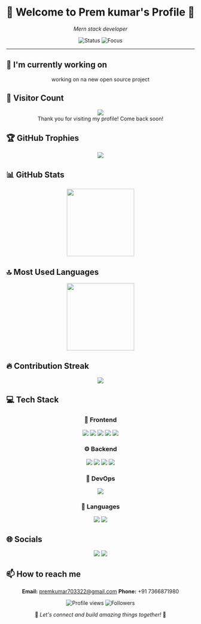 <div align="center">

# 🌟 Welcome to Prem kumar's Profile 🌟

<p><em>Mern stack developer </em></p>

<img src="https://img.shields.io/badge/Status-Available_for_collaboration-brightgreen" alt="Status" />
<img src="https://img.shields.io/badge/Focus-Web_Development-blue" alt="Focus" />

</div>

<hr>

## 🔭 I'm currently working on

<div align="center"><p>working on na new open source project</p></div>

## 👀 Visitor Count

<!-- ⚠️ Important: Replace 'Premkumar1002' with your actual GitHub username in the URL below -->
<p align="center">
  <img src="https://profile-counter.glitch.me/Premkumar1002/count.svg" />
  <br>Thank you for visiting my profile! Come back soon!
</p>

## 🏆 GitHub Trophies

<!-- ⚠️ Important: Replace 'Premkumar1002' with your actual GitHub username in the URL below -->
<p align="center">
  <img src="https://github-profile-trophy.vercel.app/?username=Premkumar1002&theme=juicyfresh&column=7&margin-w=15&margin-h=15" />
</p>

## 📊 GitHub Stats

<!-- ⚠️ Important: Replace 'Premkumar1002' with your actual GitHub username in the URL below -->
<div align="center">
  <img height="180em" src="https://github-readme-stats.vercel.app/api?username=Premkumar1002&show_icons=true&theme=radical&include_all_commits=true&count_private=true"/>
</div>

## 🔝 Most Used Languages

<!-- ⚠️ Important: Replace 'Premkumar1002' with your actual GitHub username in the URL below -->
<div align="center">
  <img height="180em" src="https://github-readme-stats.vercel.app/api/top-langs/?username=Premkumar1002&layout=compact&langs_count=10&theme=radical"/>
</div>

## 🔥 Contribution Streak

<!-- ⚠️ Important: Replace 'Premkumar1002' with your actual GitHub username in the URL below -->
<div align="center">
  <img src="https://github-readme-streak-stats.herokuapp.com/?user=Premkumar1002&theme=radical&hide_border=false" />
</div>

## 💻 Tech Stack

<div align="center">

### 🎨 Frontend

<img src="https://img.shields.io/badge/-React-05122A?style=for-the-badge&color=ff69b4"> <img src="https://img.shields.io/badge/-HTML5-05122A?style=for-the-badge&color=ff69b4"> <img src="https://img.shields.io/badge/-CSS3-05122A?style=for-the-badge&color=ff69b4"> <img src="https://img.shields.io/badge/-Tailwind-05122A?style=for-the-badge&color=ff69b4"> <img src="https://img.shields.io/badge/-Material UI-05122A?style=for-the-badge&color=ff69b4">

### ⚙️ Backend

<img src="https://img.shields.io/badge/-Node.js-05122A?style=for-the-badge&color=4169e1"> <img src="https://img.shields.io/badge/-Express-05122A?style=for-the-badge&color=4169e1"> <img src="https://img.shields.io/badge/-MySQL-05122A?style=for-the-badge&color=4169e1"> <img src="https://img.shields.io/badge/-MongoDB-05122A?style=for-the-badge&color=4169e1">

### 🚀 DevOps

<img src="https://img.shields.io/badge/-GitHub Actions-05122A?style=for-the-badge&color=9370db">

### 💬 Languages

<img src="https://img.shields.io/badge/-JavaScript-05122A?style=for-the-badge&color=FFA500"> <img src="https://img.shields.io/badge/-Java-05122A?style=for-the-badge&color=FFA500">

</div>

## 🌐 Socials

<div align="center">

<a href="https://github.com/Premkumar1002"><img src="https://img.shields.io/badge/github-%23121011.svg?style=for-the-badge&logo=github&logoColor=white&color=9a6bdf"></a> <a href="https://www.linkedin.com/in/prem-kumar-2a290524b/"><img src="https://img.shields.io/badge/linkedin-%230077B5.svg?style=for-the-badge&logo=linkedin&logoColor=white&color=df6b9a"></a> 

</div>

## 📫 How to reach me

<div align="center">

**Email:** premkumar703322@gmail.com
**Phone:** +91 7366871980

</div>

<div align="center">

<!-- ⚠️ Important: Replace 'Premkumar1002' with your actual GitHub username in the URLs below -->
<img src="https://komarev.com/ghpvc/?username=Premkumar1002&style=for-the-badge&color=blueviolet" alt="Profile views"/>

<img src="https://img.shields.io/github/followers/Premkumar1002?style=for-the-badge&color=ff69b4" alt="Followers"/>

<p>🌈 <i>Let's connect and build amazing things together!</i> 🚀</p>

</div>
